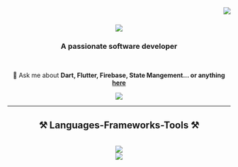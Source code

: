 <img align="right" src="https://visitor-badge.laobi.icu/badge?page_id=Ashry520.Ashry520" />

<h1 align="center">
    <img src="https://readme-typing-svg.herokuapp.com/?font=Righteous&size=35&center=true&vCenter=true&width=500&height=70&duration=4000&lines=Hi+There!+👋;+I'm+Ahmed+Ashry!;" />
</h1>

<h3 align="center">A passionate software developer</h3>

<br/>

<div align="center">

💬 Ask me about **Dart, Flutter, Firebase, State Mangement... or anything [here](https://www.linkedin.com/in/ahmed-ashry-5b5b382b9/)**


 </div>
 
<div align="center"> 
  <a href="https://www.linkedin.com/in/ahmed-ashry-5b5b382b9/" target="_blank">
    <img src="https://img.shields.io/badge/LinkedIn-0077B5?style=for-the-badge&logo=linkedin&logoColor=white" target="_blank" />
  </a>
</div>

 <hr/>
 
<h2 align="center">⚒️ Languages-Frameworks-Tools ⚒️</h2>
<br/>
<div align="center">
    <img src="https://skillicons.dev/icons?i=dart,flutter,firebase,js,react,angular,mysql,java" /><br>
    <img src="https://skillicons.dev/icons?i=html,css,bootstrap,php,postman,anaconda,androidstudio,vscode,github,figma,git" />
</div>
